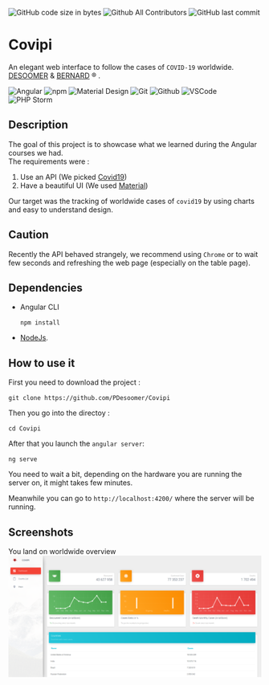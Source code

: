 ![GitHub code size in bytes](https://img.shields.io/github/languages/code-size/PDesoomer/Covipi) ![Github All Contributors](https://img.shields.io/github/all-contributors/PDesoomer/Covipi) ![GitHub last commit](https://img.shields.io/github/last-commit/PDesoomer/Covipi)



# Covipi
An elegant web interface to follow the cases of ```COVID-19``` worldwide.
<br>
[DESOOMER](https://github.com/PDesoomer) & [BERNARD](https://github.com/GBernard314) ® .

  <img alt="Angular" src="https://img.shields.io/badge/-Angular-DD0031?logo=angular&logoColor=white"/> <img alt="npm" src="https://img.shields.io/badge/-NPM-CB3837?logo=npm&logoColor=white"/> <img alt="Material Design" src="https://img.shields.io/badge/-Material_Design-757575?logo=material-design&logoColor=white"/> <img alt="Git" src="https://img.shields.io/badge/-Git-F05032?logo=git&logoColor=white"/> <img alt="Github" src="https://img.shields.io/badge/-Github-181717?logo=github&logoColor=white"/> <img alt="VSCode" src="https://img.shields.io/badge/-VSCode-007ACC?logo=visual-studio-code&logoColor=white"/>  <img alt="PHP Storm" src="https://img.shields.io/badge/-PHPStorm-000?logo=phpstorm&logoColor=white"/>

## Description
The goal of this project is to showcase what we learned during the Angular courses we had.<br>
The requirements were : 
1. Use an API (We picked [Covid19](https://covid19api.com))
2. Have a beautiful UI (We used [Material](https://material.angular.io))

Our target was the tracking of worldwide cases of ```covid19``` by using charts and easy to understand design.

## Caution
Recently the API behaved strangely, we recommend using ```Chrome``` or to wait few seconds and refreshing the web page (especially on the table page).

## Dependencies
 - Angular CLI
    ```
    npm install
    ``` 
- [NodeJs](https://nodejs.org/en).

## How to use it
First you need to download the project :
```
git clone https://github.com/PDesoomer/Covipi
```

Then you go into the directoy :
```
cd Covipi
```

After that you launch the ```angular server```:
```
ng serve 
```
You need to wait a bit, depending on the hardware you are running the server on, it might takes few minutes.

Meanwhile you can go to ```http://localhost:4200/``` where the server will be running.


## Screenshots
You land on worldwide overview
<img src="screenshots/main.png" alt="dashboard">
